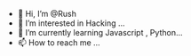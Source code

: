 - 👋 Hi, I’m @Rush
- 👀 I’m interested in Hacking ...
- 🌱 I’m currently learning Javascript , Python...
- 📫 How to reach me ...

<!---
RushOnTop21/RushOnTop21 is a ✨ special ✨ repository because its `README.md` (this file) appears on your GitHub profile.
You can click the Preview link to take a look at your changes.
--->
